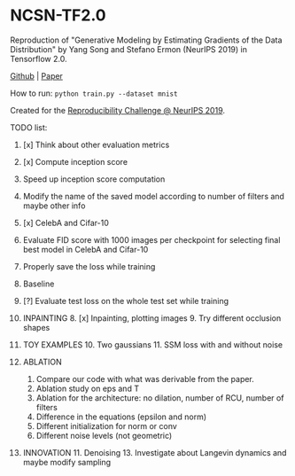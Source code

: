 # NCSN-TF2.0
Reproduction of "Generative Modeling by Estimating Gradients of the Data Distribution" by Yang Song and Stefano Ermon (NeurIPS 2019) in Tensorflow 2.0.

[Github] | [Paper]

How to run: `python train.py --dataset mnist`

Created for the [Reproducibility Challenge @ NeurIPS 2019].


TODO list:
1. [x] Think about other evaluation metrics
2. [x] Compute inception score
4. Speed up inception score computation
3. Modify the name of the saved model according to number of filters and maybe other info
9. [x] CelebA and Cifar-10
5. Evaluate FID score with 1000 images per checkpoint for selecting final best model in CelebA and Cifar-10
3. Properly save the loss while training
6. Baseline
4. [?] Evaluate test loss on the whole test set while training

1. INPAINTING
    8. [x] Inpainting, plotting images
    9. Try different occlusion shapes

1. TOY EXAMPLES
    10. Two gaussians
    11. SSM loss with and without noise

1. ABLATION
    1. Compare our code with what was derivable from the paper.
    7. Ablation study on eps and T
    12. Ablation for the architecture: no dilation, number of RCU, number of filters
    14. Difference in the equations (epsilon and norm)
    15. Different initialization for norm or conv
    16. Different noise levels (not geometric)
1. INNOVATION
    11. Denoising
    13. Investigate about Langevin dynamics and maybe modify sampling

[Paper]: https://arxiv.org/pdf/1907.05600.pdf
[Github]: https://github.com/ermongroup/ncsn
[Reproducibility Challenge @ NeurIPS 2019]: https://reproducibility-challenge.github.io/neurips2019/
